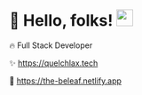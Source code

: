 # :rocket: Hello, folks! <img src="https://raw.githubusercontent.com/MartinHeinz/MartinHeinz/master/wave.gif" width="30px">

:fire: Full Stack Developer

:sparkles: https://quelchlax.tech

:seedling: https://the-beleaf.netlify.app
